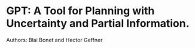 GPT: A Tool for Planning with Uncertainty and Partial Information.
===

Authors: Blai Bonet <bonet AT ldc DOT usb DOT ve> and Hector Geffner <hector DOT geffner AT upf DOT edu>